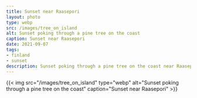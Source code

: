 ```yaml
---
title: Sunset near Raasepori
layout: photo
type: webp
src: /images/tree_on_island
alt: Sunset poking through a pine tree on the coast
caption: Sunset near Raasepori
date: 2021-09-07
tags:
- finland
- sunset
description: Sunset poking through a pine tree on the coast near Raasepori, Finland.
---
```


{{< img src="/images/tree_on_island" type="webp" alt="Sunset poking through a pine tree on the coast" caption="Sunset near Raasepori" >}}
